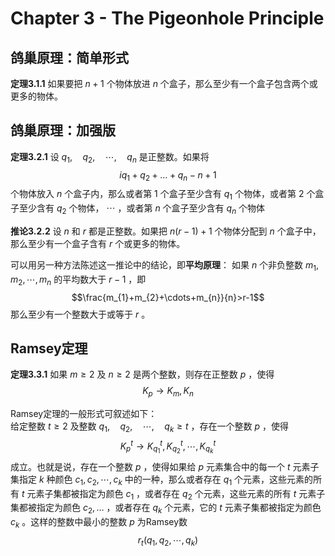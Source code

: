 # Chapter 3 - The Pigeonhole Principle

## 鸽巢原理：简单形式

**定理3.1.1** 如果要把 $n+1$ 个物体放进 $n$ 个盒子，那么至少有一个盒子包含两个或更多的物体。

## 鸽巢原理：加强版

**定理3.2.1** 设 $q_{1}, \quad q_{2}, \quad \cdots, \quad q_{n}$ 是正整数。如果将
$$iq_{1}+q_{2}+\dots+q_{n}-n+1$$
个物体放入 $n$ 个盒子内，那么或者第 $1$ 个盒子至少含有 $q_{1}$ 个物体，或者第 $2$ 个盒子至少含有 $q_{2}$ 个物体， $\cdots$ ，或者第 $n$ 个盒子至少含有 $q_{n}$ 个物体

**推论3.2.2** 设 $n$ 和 $r$ 都是正整数。如果把 $n(r-1)+1$ 个物体分配到 $n$ 个盒子中，那么至少有一个盒子含有 $r$ 个或更多的物体。

可以用另一种方法陈述这一推论中的结论，即**平均原理**：
如果 $n$ 个非负整数 $m_{1}, m_{2}, \cdots, m_{n}$ 的平均数大于 $r-1$ ，即
$$\frac{m_{1}+m_{2}+\cdots+m_{n}}{n}>r-1$$
那么至少有一个整数大于或等于 $r$ 。

## Ramsey定理

**定理3.3.1** 如果 $m \geqslant 2$ 及 $n \geqslant 2$ 是两个整数，则存在正整数 $p$ ，使得
$$K_{p} \rightarrow K_{m}, K_{n}$$

Ramsey定理的一般形式可叙述如下：  
给定整数 $t \geqslant 2$ 及整数 $q_{1}, \quad q_{2}, \quad \cdots, \quad q_{k} \geqslant t$ ，存在一个整数 $p$ ，使得
$$K_{p}^{t} \rightarrow K_{q_{1}}^{t}, K_{q_{2}}^{t}, \cdots, K_{q_{k}}^{t}$$
成立。也就是说，存在一个整数 $p$ ，使得如果给 $p$ 元素集合中的每一个 $t$ 元素子集指定 $k$ 种颜色 $c_{1}, c_{2}, \cdots, c_{k}$ 中的一种，那么或者存在 $q_{1}$ 个元素，这些元素的所有 $t$ 元素子集都被指定为颜色 $c_{1}$ ，或者存在 $q_{2}$ 个元素，这些元素的所有 $t$ 元素子集都被指定为颜色 $c_{2}, \ldots$ ，或者存在 $q_{k}$ 个元素，它的 $t$ 元素子集都被指定为颜色 $c_{k}$ 。这样的整数中最小的整数 $p$ 为Ramsey数
$$r_{t}\left(q_{1}, q_{2}, \cdots, q_{k}\right)$$
